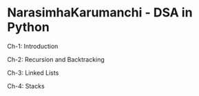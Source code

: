 # NarasimhaKarumanchi - DSA in Python

Ch-1: Introduction

Ch-2: Recursion and Backtracking

Ch-3: Linked Lists

Ch-4: Stacks


